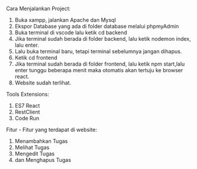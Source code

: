 Cara Menjalankan Project:
1. Buka xampp, jalankan Apache dan Mysql
2. Ekspor Database yang ada di folder database melalui phpmyAdmin
3. Buka terminal di vscode lalu ketik cd backend
4. Jika terminal sudah berada di folder backend, lalu ketik nodemon index, lalu enter.
5. Lalu buka terminal baru, tetapi terminal sebelumnya jangan dihapus.
6. Ketik cd frontend
7. Jika terminal sudah berada di folder frontend, lalu ketik npm start,lalu enter tunggu beberapa menit maka otomatis akan tertuju ke browser react.
8. Website sudah terlihat.

Tools Extensions:
1. ES7 React
2. RestClient
3. Code Run

Fitur - Fitur yang terdapat di website:
1. Menambahkan Tugas
2. Melihat Tugas
3. Mengedit Tugas
4. dan Menghapus Tugas
